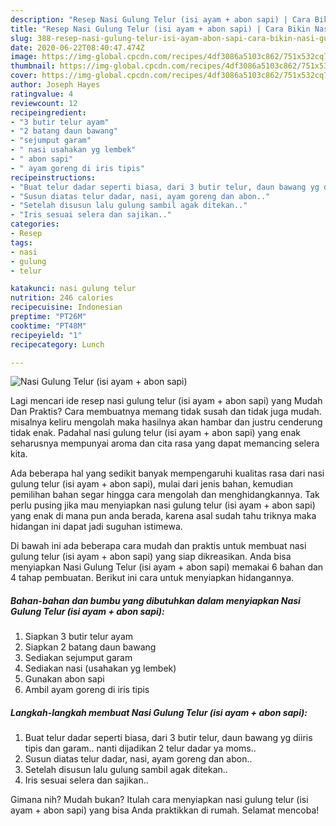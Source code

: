 ```yaml
---
description: "Resep Nasi Gulung Telur (isi ayam + abon sapi) | Cara Bikin Nasi Gulung Telur (isi ayam + abon sapi) Yang Enak Dan Lezat"
title: "Resep Nasi Gulung Telur (isi ayam + abon sapi) | Cara Bikin Nasi Gulung Telur (isi ayam + abon sapi) Yang Enak Dan Lezat"
slug: 388-resep-nasi-gulung-telur-isi-ayam-abon-sapi-cara-bikin-nasi-gulung-telur-isi-ayam-abon-sapi-yang-enak-dan-lezat
date: 2020-06-22T08:40:47.474Z
image: https://img-global.cpcdn.com/recipes/4df3086a5103c862/751x532cq70/nasi-gulung-telur-isi-ayam-abon-sapi-foto-resep-utama.jpg
thumbnail: https://img-global.cpcdn.com/recipes/4df3086a5103c862/751x532cq70/nasi-gulung-telur-isi-ayam-abon-sapi-foto-resep-utama.jpg
cover: https://img-global.cpcdn.com/recipes/4df3086a5103c862/751x532cq70/nasi-gulung-telur-isi-ayam-abon-sapi-foto-resep-utama.jpg
author: Joseph Hayes
ratingvalue: 4
reviewcount: 12
recipeingredient:
- "3 butir telur ayam"
- "2 batang daun bawang"
- "sejumput garam"
- " nasi usahakan yg lembek"
- " abon sapi"
- " ayam goreng di iris tipis"
recipeinstructions:
- "Buat telur dadar seperti biasa, dari 3 butir telur, daun bawang yg diiris tipis dan garam.. nanti dijadikan 2 telur dadar ya moms.."
- "Susun diatas telur dadar, nasi, ayam goreng dan abon.."
- "Setelah disusun lalu gulung sambil agak ditekan.."
- "Iris sesuai selera dan sajikan.."
categories:
- Resep
tags:
- nasi
- gulung
- telur

katakunci: nasi gulung telur 
nutrition: 246 calories
recipecuisine: Indonesian
preptime: "PT26M"
cooktime: "PT48M"
recipeyield: "1"
recipecategory: Lunch

---
```



![Nasi Gulung Telur (isi ayam + abon sapi)](https://img-global.cpcdn.com/recipes/4df3086a5103c862/751x532cq70/nasi-gulung-telur-isi-ayam-abon-sapi-foto-resep-utama.jpg)

Lagi mencari ide resep nasi gulung telur (isi ayam + abon sapi) yang Mudah Dan Praktis? Cara membuatnya memang tidak susah dan tidak juga mudah. misalnya keliru mengolah maka hasilnya akan hambar dan justru cenderung tidak enak. Padahal nasi gulung telur (isi ayam + abon sapi) yang enak seharusnya mempunyai aroma dan cita rasa yang dapat memancing selera kita.



Ada beberapa hal yang sedikit banyak mempengaruhi kualitas rasa dari nasi gulung telur (isi ayam + abon sapi), mulai dari jenis bahan, kemudian pemilihan bahan segar hingga cara mengolah dan menghidangkannya. Tak perlu pusing jika mau menyiapkan nasi gulung telur (isi ayam + abon sapi) yang enak di mana pun anda berada, karena asal sudah tahu triknya maka hidangan ini dapat jadi suguhan istimewa.


Di bawah ini ada beberapa cara mudah dan praktis untuk membuat nasi gulung telur (isi ayam + abon sapi) yang siap dikreasikan. Anda bisa menyiapkan Nasi Gulung Telur (isi ayam + abon sapi) memakai 6 bahan dan 4 tahap pembuatan. Berikut ini cara untuk menyiapkan hidangannya.

<!--inarticleads1-->

##### Bahan-bahan dan bumbu yang dibutuhkan dalam menyiapkan Nasi Gulung Telur (isi ayam + abon sapi):

1. Siapkan 3 butir telur ayam
1. Siapkan 2 batang daun bawang
1. Sediakan sejumput garam
1. Sediakan  nasi (usahakan yg lembek)
1. Gunakan  abon sapi
1. Ambil  ayam goreng di iris tipis




<!--inarticleads2-->

##### Langkah-langkah membuat Nasi Gulung Telur (isi ayam + abon sapi):

1. Buat telur dadar seperti biasa, dari 3 butir telur, daun bawang yg diiris tipis dan garam.. nanti dijadikan 2 telur dadar ya moms..
1. Susun diatas telur dadar, nasi, ayam goreng dan abon..
1. Setelah disusun lalu gulung sambil agak ditekan..
1. Iris sesuai selera dan sajikan..




Gimana nih? Mudah bukan? Itulah cara menyiapkan nasi gulung telur (isi ayam + abon sapi) yang bisa Anda praktikkan di rumah. Selamat mencoba!
